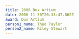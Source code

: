 ```yaml
---
title: 2006 Dux Artium
date: 2006-11-30T20:33:47.062Z
award: Dux Artium
person1_name: Theo Taylor
person2_name: Riley Stewart
---
```


